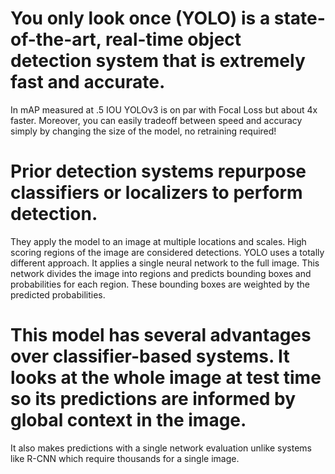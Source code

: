 # You only look once (YOLO) is a state-of-the-art, real-time object detection system that is  extremely fast and accurate. 
In mAP measured at .5 IOU YOLOv3 is on par with Focal Loss but about 4x faster. Moreover, you can easily tradeoff between speed and accuracy simply by changing the size of the model, no retraining required!
# Prior detection systems repurpose classifiers or localizers to perform detection. 
They apply the model to an image at multiple locations and scales. High scoring regions of the image are considered detections.
YOLO uses a totally different approach. It applies a single neural network to the full image. This network divides the image into regions and predicts bounding boxes and probabilities for each region. These bounding boxes are weighted by the predicted probabilities.
# This model has several advantages over classifier-based systems. It looks at the whole image at test time so its predictions are informed by global context in the image. 
It also makes predictions with a single network evaluation unlike systems like R-CNN which require thousands for a single image.
